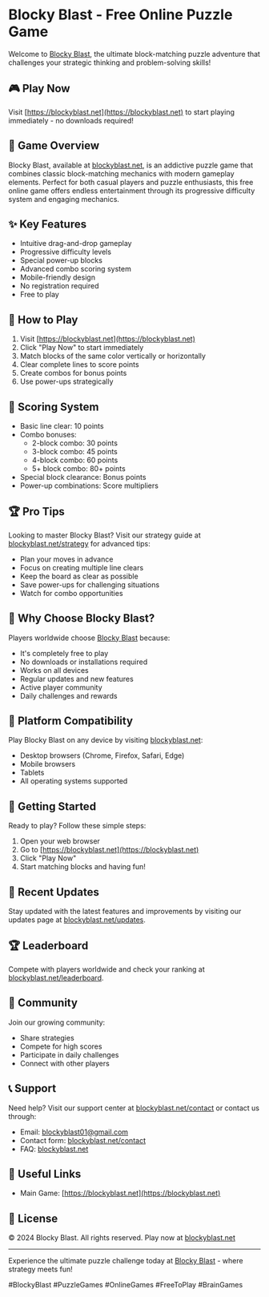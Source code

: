 # Blocky Blast - Free Online Puzzle Game

Welcome to [Blocky Blast](https://blockyblast.net), the ultimate block-matching puzzle adventure that challenges your strategic thinking and problem-solving skills!

## 🎮 Play Now

Visit [https://blockyblast.net](https://blockyblast.net) to start playing immediately - no downloads required!

## 🎯 Game Overview

Blocky Blast, available at [blockyblast.net](https://blockyblast.net), is an addictive puzzle game that combines classic block-matching mechanics with modern gameplay elements. Perfect for both casual players and puzzle enthusiasts, this free online game offers endless entertainment through its progressive difficulty system and engaging mechanics.

## ✨ Key Features

- Intuitive drag-and-drop gameplay
- Progressive difficulty levels  
- Special power-up blocks
- Advanced combo scoring system
- Mobile-friendly design
- No registration required
- Free to play

## 🎯 How to Play

1. Visit [https://blockyblast.net](https://blockyblast.net)
2. Click "Play Now" to start immediately
3. Match blocks of the same color vertically or horizontally
4. Clear complete lines to score points
5. Create combos for bonus points
6. Use power-ups strategically

## 💎 Scoring System

- Basic line clear: 10 points
- Combo bonuses:
  - 2-block combo: 30 points
  - 3-block combo: 45 points
  - 4-block combo: 60 points
  - 5+ block combo: 80+ points
- Special block clearance: Bonus points  
- Power-up combinations: Score multipliers

## 🏆 Pro Tips

Looking to master Blocky Blast? Visit our strategy guide at [blockyblast.net/strategy](https://blockyblast.net/strategy) for advanced tips:

- Plan your moves in advance
- Focus on creating multiple line clears
- Keep the board as clear as possible
- Save power-ups for challenging situations  
- Watch for combo opportunities

## 🌟 Why Choose Blocky Blast?

Players worldwide choose [Blocky Blast](https://blockyblast.net) because:

- It's completely free to play
- No downloads or installations required
- Works on all devices
- Regular updates and new features
- Active player community
- Daily challenges and rewards

## 📱 Platform Compatibility

Play Blocky Blast on any device by visiting [blockyblast.net](https://blockyblast.net):

- Desktop browsers (Chrome, Firefox, Safari, Edge)
- Mobile browsers
- Tablets
- All operating systems supported

## 🏃 Getting Started

Ready to play? Follow these simple steps:

1. Open your web browser
2. Go to [https://blockyblast.net](https://blockyblast.net)
3. Click "Play Now"
4. Start matching blocks and having fun!

## 🔄 Recent Updates

Stay updated with the latest features and improvements by visiting our updates page at [blockyblast.net/updates](https://blockyblast.net).

## 🏆 Leaderboard

Compete with players worldwide and check your ranking at [blockyblast.net/leaderboard](https://blockyblast.net).

## 👥 Community

Join our growing community:
- Share strategies
- Compete for high scores
- Participate in daily challenges
- Connect with other players


## 📞 Support

Need help? Visit our support center at [blockyblast.net/contact](https://blockyblast.net/contact) or contact us through:

- Email: blockyblast01@gmail.com
- Contact form: [blockyblast.net/contact](https://blockyblast.net/contact)
- FAQ: [blockyblast.net](https://blockyblast.net)

## 🔗 Useful Links

- Main Game: [https://blockyblast.net](https://blockyblast.net)

## 📝 License

© 2024 Blocky Blast. All rights reserved. Play now at [blockyblast.net](https://blockyblast.net)

---

Experience the ultimate puzzle challenge today at [Blocky Blast](https://blockyblast.net) - where strategy meets fun!

#BlockyBlast #PuzzleGames #OnlineGames #FreeToPlay #BrainGames
